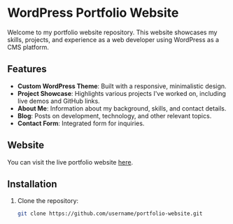 # WordPress Portfolio Website

Welcome to my portfolio website repository. This website showcases my skills, projects, and experience as a web developer using WordPress as a CMS platform.

## Features

- **Custom WordPress Theme**: Built with a responsive, minimalistic design.
- **Project Showcase**: Highlights various projects I've worked on, including live demos and GitHub links.
- **About Me**: Information about my background, skills, and contact details.
- **Blog**: Posts on development, technology, and other relevant topics.
- **Contact Form**: Integrated form for inquiries.

## Website

You can visit the live portfolio website [here](https://pradyutguchhait.wordpress.com/).

## Installation

1. Clone the repository:

   ```bash
   git clone https://github.com/username/portfolio-website.git
